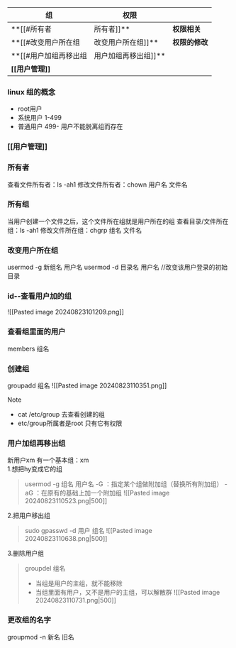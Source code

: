 
| **组**             | 权限        |                        |
| ----------------- | --------- | ---------------------- |
| **[[#所有者|所有者]]**      | **权限相关**  | **[[权限的基本介绍]]**        |
| **[[#改变用户所在组|改变用户所在组]]**  | **权限的修改** | **[[权限修改类]]** |
| **[[#用户加组再移出组|用户加组再移出组]]** |           |                        |
| **[[用户管理]]**      |           |                        |

### linux 组的概念
- root用户
- 系统用户 1-499
- 普通用户 499-
	用户不能脱离组而存在
### [[用户管理]]
### 所有者
查看文件所有者：ls -ah1
修改文件所有者：chown 用户名 文件名
### 所有组
当用户创建一个文件之后，这个文件所在组就是用户所在的组
查看目录/文件所在组：ls -ah1
修改文件所在组：chgrp 组名 文件名
### 改变用户所在组
usermod -g 新组名 用户名
usermod -d 目录名 用户名   //改变该用户登录的初始目录


### id--查看用户加的组
![[Pasted image 20240823101209.png]]
### 查看组里面的用户
members 组名
### 创建组
groupadd 组名
![[Pasted image 20240823110351.png]]
> [!NOTE]
> - cat /etc/group 去查看创建的组
> - etc/group所属者是root 只有它有权限

### 用户加组再移出组
新用户xm 有一个基本组：xm  
1.想把hy变成它的组
>usermod 
>-g 组名 用户名
>-G ：指定某个组做附加组（替换所有附加组）
>-aG ：在原有的基础上加一个附加组
![[Pasted image 20240823110523.png|500]]

2.把用户移出组
>sudo gpasswd -d 用户 组名
![[Pasted image 20240823110638.png|500]]

3.删除用户组
>groupdel 组名
>- 当组是用户的主组，就不能移除
>- 当组里面有用户，又不是用户的主组，可以解散群
![[Pasted image 20240823110731.png|500]]

### 更改组的名字
groupmod -n 新名 旧名